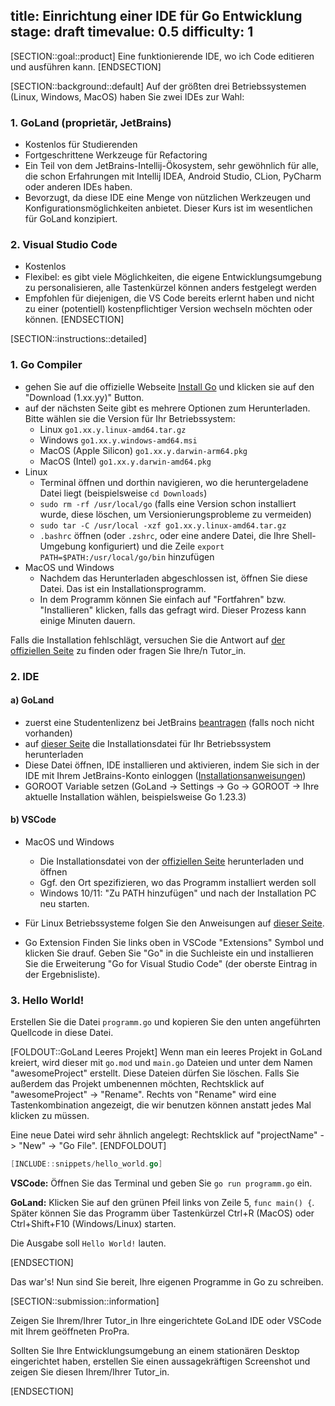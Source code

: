 title: Einrichtung einer IDE für Go Entwicklung
stage: draft
timevalue: 0.5
difficulty: 1
---

[SECTION::goal::product]
Eine funktionierende IDE, wo ich Code editieren und ausführen kann.
[ENDSECTION]

[SECTION::background::default]
Auf der größten drei Betriebssystemen (Linux, Windows, MacOS) haben Sie zwei IDEs zur Wahl:

### 1. GoLand (proprietär, JetBrains)  
- Kostenlos für Studierenden
- Fortgeschrittene Werkzeuge für Refactoring
- Ein Teil von dem JetBrains-Intellij-Ökosystem, sehr gewöhnlich für alle, die schon Erfahrungen mit Intellij IDEA, Android Studio, CLion, PyCharm oder anderen IDEs haben.
- Bevorzugt, da diese IDE eine Menge von nützlichen Werkzeugen und Konfigurationsmöglichkeiten anbietet. Dieser Kurs ist im wesentlichen für GoLand konzipiert.

### 2. Visual Studio Code  
- Kostenlos
- Flexibel: es gibt viele Möglichkeiten, die eigene Entwicklungsumgebung zu personalisieren, alle Tastenkürzel können anders festgelegt werden
- Empfohlen für diejenigen, die VS Code bereits erlernt haben und nicht zu einer (potentiell) kostenpflichtiger Version wechseln möchten oder können.
[ENDSECTION]

[SECTION::instructions::detailed]

### 1. Go Compiler
* gehen Sie auf die offizielle Webseite [Install Go](https://go.dev/doc/install) und klicken sie auf den "Download (1.xx.yy)" Button.
* auf der nächsten Seite gibt es mehrere Optionen zum Herunterladen. Bitte wählen sie die Version für Ihr Betriebssystem:
    - Linux `go1.xx.y.linux-amd64.tar.gz`
    - Windows `go1.xx.y.windows-amd64.msi`
    - MacOS (Apple Silicon) `go1.xx.y.darwin-arm64.pkg`
    - MacOS (Intel) `go1.xx.y.darwin-amd64.pkg`
* Linux
    - Terminal öffnen und dorthin navigieren, wo die heruntergeladene Datei liegt (beispielsweise `cd Downloads`)
    - `sudo rm -rf /usr/local/go` (falls eine Version schon installiert wurde, diese löschen, um Versionierungsprobleme zu vermeiden)
    - `sudo tar -C /usr/local -xzf go1.xx.y.linux-amd64.tar.gz`
    - `.bashrc` öffnen (oder `.zshrc`, oder eine andere Datei, die Ihre Shell-Umgebung konfiguriert) und die Zeile `export PATH=$PATH:/usr/local/go/bin` hinzufügen
* MacOS und Windows
    - Nachdem das Herunterladen abgeschlossen ist, öffnen Sie diese Datei. Das ist ein Installationsprogramm.
    - In dem Programm können Sie einfach auf "Fortfahren" bzw. "Installieren" klicken, falls das gefragt wird. Dieser Prozess kann einige Minuten dauern.
    <!-- - Nachdem die Installation abgeschlossen ist, vergewissern Sie sich nochmal, dass der Compiler installiert wurde. Öffnen Sie einen neuen Terminal (Terminal: Create New Terminal in VSCode). Überprüfen Sie nun die Version, indem sie `go version` im Terminal Fenster eintippen und überprüfen, ob diese Version mit der Version auf der Webseite übereinstimmt. -->

Falls die Installation fehlschlägt, versuchen Sie die Antwort auf [der offiziellen Seite](https://go.dev/doc/install) zu finden oder fragen Sie Ihre/n Tutor_in.

### 2. IDE

#### a) GoLand
* zuerst eine Studentenlizenz bei JetBrains [beantragen](https://www.jetbrains.com/community/education/#students) (falls noch nicht vorhanden)
* auf [dieser Seite](https://www.jetbrains.com/go/) die Installationsdatei für Ihr Betriebssystem herunterladen
* Diese Datei öffnen, IDE installieren und aktivieren, indem Sie sich in der IDE mit Ihrem JetBrains-Konto einloggen ([Installationsanweisungen](https://www.jetbrains.com/help/go/installation-guide.html))
* GOROOT Variable setzen (GoLand -> Settings -> Go -> GOROOT -> Ihre aktuelle Installation wählen, beispielsweise Go 1.23.3)
#### b) VSCode
* MacOS und Windows
    - Die Installationsdatei von der [offiziellen Seite](https://code.visualstudio.com/) herunterladen und öffnen
    - Ggf. den Ort spezifizieren, wo das Programm installiert werden soll
    - Windows 10/11: "Zu PATH hinzufügen" und nach der Installation PC neu starten.

* Für Linux Betriebssysteme folgen Sie den Anweisungen auf [dieser Seite](https://code.visualstudio.com/docs/setup/linux). 

* Go Extension
Finden Sie links oben in VSCode "Extensions" Symbol und klicken Sie drauf. Geben Sie "Go" in die Suchleiste ein und installieren Sie die Erweiterung "Go for Visual Studio Code" (der oberste Eintrag in der Ergebnisliste). 

### 3. Hello World!
Erstellen Sie die Datei `programm.go` und kopieren Sie den unten angeführten Quellcode in diese Datei.

[FOLDOUT::GoLand Leeres Projekt]
Wenn man ein leeres Projekt in GoLand kreiert, wird dieser mit `go.mod` und `main.go` Dateien und unter dem Namen "awesomeProject" erstellt. Diese Dateien dürfen Sie löschen. Falls Sie außerdem das Projekt umbenennen möchten, Rechtsklick auf "awesomeProject" -> "Rename". Rechts von "Rename" wird eine Tastenkombination angezeigt, die wir benutzen können anstatt jedes Mal klicken zu müssen.

Eine neue Datei wird sehr ähnlich angelegt: Rechtsklick auf "projectName" -> "New" -> "Go File".
[ENDFOLDOUT]


```go
[INCLUDE::snippets/hello_world.go]
```

__VSCode:__ Öffnen Sie das Terminal und geben Sie `go run programm.go` ein. 

__GoLand:__ Klicken Sie auf den grünen Pfeil links von Zeile 5, `func main() {`. Später können Sie das Programm über Tastenkürzel Ctrl+R (MacOS) oder Ctrl+Shift+F10 (Windows/Linux) starten.

Die Ausgabe soll `Hello World!` lauten.

[ENDSECTION]

Das war's! Nun sind Sie bereit, Ihre eigenen Programme in Go zu schreiben.

[SECTION::submission::information]

Zeigen Sie Ihrem/Ihrer Tutor_in Ihre eingerichtete GoLand IDE oder VSCode mit Ihrem geöffneten ProPra.

Sollten Sie Ihre Entwicklungsumgebung an einem stationären Desktop eingerichtet haben, erstellen Sie einen aussagekräftigen Screenshot und zeigen Sie diesen Ihrem/Ihrer Tutor_in.

[ENDSECTION]
